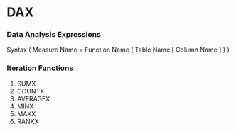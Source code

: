 # DAX

### Data Analysis Expressions

 Syntax ( Measure Name = Function Name ( Table Name \[ Column Name \] ) )
 


### Iteration Functions 
1. SUMX
2. COUNTX
3. AVERAGEX
4. MINX
5. MAXX
6. RANKX
